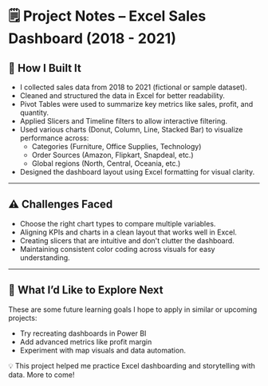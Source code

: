 # 🗒️ Project Notes – Excel Sales Dashboard (2018 - 2021)

## 🔧 How I Built It
- I collected sales data from 2018 to 2021 (fictional or sample dataset).
- Cleaned and structured the data in Excel for better readability.
- Pivot Tables were used to summarize key metrics like sales, profit, and quantity.
- Applied Slicers and Timeline filters to allow interactive filtering.
- Used various charts (Donut, Column, Line, Stacked Bar) to visualize performance across:
  - Categories (Furniture, Office Supplies, Technology)
  - Order Sources (Amazon, Flipkart, Snapdeal, etc.)
  - Global regions (North, Central, Oceania, etc.)
- Designed the dashboard layout using Excel formatting for visual clarity.

---

## ⚠️ Challenges Faced
- Choose the right chart types to compare multiple variables.
- Aligning KPIs and charts in a clean layout that works well in Excel.
- Creating slicers that are intuitive and don't clutter the dashboard.
- Maintaining consistent color coding across visuals for easy understanding.

---

## 💭 What I’d Like to Explore Next
These are some future learning goals I hope to apply in similar or upcoming projects:
- Try recreating dashboards in Power BI
- Add advanced metrics like profit margin
- Experiment with map visuals and data automation.

💡 This project helped me practice Excel dashboarding and storytelling with data. More to come!
